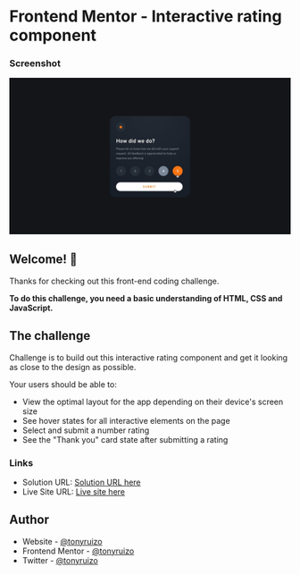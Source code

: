# Frontend Mentor - Interactive rating component

### Screenshot

![](./design/active-states.jpg)

## Welcome! 👋

Thanks for checking out this front-end coding challenge.

**To do this challenge, you need a basic understanding of HTML, CSS and JavaScript.**

## The challenge

Challenge is to build out this interactive rating component and get it looking as close to the design as possible.

Your users should be able to:

- View the optimal layout for the app depending on their device's screen size
- See hover states for all interactive elements on the page
- Select and submit a number rating
- See the "Thank you" card state after submitting a rating

### Links

- Solution URL: [Solution URL here](https://your-solution-url.com)
- Live Site URL: [Live site here](https://your-live-site-url.com)

## Author

- Website - [@tonyruizo](https://www.tonyruizo.me)
- Frontend Mentor - [@tonyruizo](https://www.frontendmentor.io/profile/tonyruizo)
- Twitter - [@tonyruizo](https://www.twitter.com/tonyruizo)
